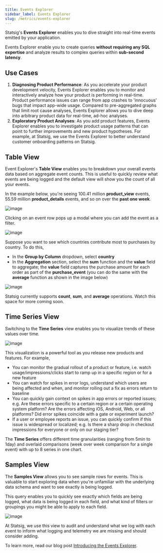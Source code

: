 ```yaml
---
title: Events Explorer
sidebar_label: Events Explorer
slug: /metrics/events-explorer
---
```


Statsig's **Events Explorer** enables you to dive straight into real-time events emitted by your application. 

Events Explorer enable you to create queries **without requiring any SQL expertise** and analyze results to complex queries within **sub-second latency**.

## Use Cases
1. **Diagnosing Product Performance**: As you accelerate your product development velocity, Events Explorer enables you to monitor and interactively analyze how your product is performing in real-time. Product performance issues can range from app crashes to 'innocuous' bugs that impact app-wide usage. Compared to pre-aggregated graphs that limit root cause analyses, Events Explorer allows you to dive deep into arbitrary product data for real-time, ad-hoc analyses.
2. **Exploratory Product Analyses**: As you add product features, Events Explorer enables you to investigate product usage patterns that can point to further improvements and new product hypotheses. For example, at Statsig, we use the Events Explorer to better understand customer onboarding patterns on Statsig.

## Table View
Event Explorer's **Table View** enables you to breakdown your overall events data based on aggregate event counts. This is useful to quickly review what events are being logged and the default view will show you the count of all your events. 

In the example below, you're seeing 100.41 million **product_view** events, 55.59 million **product_details** events, and so on over the **past one week**.

![image](https://user-images.githubusercontent.com/1315028/182466662-c9d0eb0a-184c-4052-b270-483b3edc56cb.png)


Clicking on an event row pops up a modal where you can add the event as a filter. 

![image](https://user-images.githubusercontent.com/1315028/182466471-dfc3c077-760f-4d6f-b2d8-9e1747f53db4.png)


Suppose you want to see which countries contribute most to purchases by country. To do this,
 - In the **Group by Column** dropdown, select **country** 
 - In the **Aggregation** section, select the **sum** function and the **value** field to aggregate; the **value** field captures the purchase amount for each order as part of the **purchase_event** (you can do the same with the **average** function as shown in the image below) 

![image](https://user-images.githubusercontent.com/1315028/182466923-a233ce3a-c0ee-4cea-9118-78c54f823b44.png)

Statsig currently supports **count**, **sum**, and **average** operations. Watch this space for more coming soon. 


## Time Series View
Switching to the **Time Series** view enables you to visualize trends of these values over time.  

![image](https://user-images.githubusercontent.com/1315028/182466764-8b7473e3-6dbe-4363-b46b-d86bd0f51b44.png)

This visualization is a powerful tool as you release new products and features. For example,
- You can monitor the gradual rollout of a product or feature, i.e. watch usage/impressions/clicks start to ramp up in a specific region or for a new feature
- You can watch for spikes in error logs, understand which users are being affected and when, and monitor rolling out a fix as errors return to baseline
- You can quickly gain context on spikes in app errors or reported issues; e.g. Are these errors specific to a certain region or a certain operating system platform? Are the errors affecting iOS, Android, Web, or all platforms? Did error spikes coincide with a gate or experiment launch?
- If a user or employee reports an issue, you can quickly confirm if this issue is widespread or localized; e.g. Is there a sharp drop in checkout impressions for everyone or only on our staging tier?

The **Time Series** offers different time granularities (ranging from 5min to 1day) and overlaid comparisons (week over week comparison for a single event) with up to 8 series in one chart.

## Samples View
The **Samples View** allows you to see sample rows for events. This is valuable to start exploring data when you're unfamiliar with the underlying data schema and want to see exactly is being logged. 

This query enables you to quickly see exactly which fields are being logged, what data is being logged in each field, and what kind of filters or groupings you might be able to apply to each field.

![image](https://user-images.githubusercontent.com/1315028/182467327-bb33f8f9-c334-4262-b841-04ccc8eb39d6.png)

At Statsig, we use this view to audit and understand what we log with each event to inform what logging and telemetry we are missing and should consider adding.


To learn more, read our blog post [Introducing the Events Explorer](https://blog.statsig.com/introducing-the-events-explorer-75c1044d2465).
